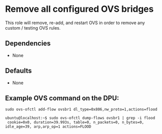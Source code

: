 # Remove all configured OVS bridges

This role will remove, re-add, and restart OVS in order to remove any custom / testing OVS rules.

## Dependencies

- None

## Defaults

- None

## Example OVS command on the DPU:

```
sudo ovs-ofctl add-flow ovsbr1 dl_type=0x806,nw_proto=1,actions=flood
```

```
ubuntu@localhost:~$ sudo ovs-ofctl dump-flows ovsbr1 | grep -i flood
 cookie=0x0, duration=39.993s, table=0, n_packets=0, n_bytes=0, idle_age=39, arp,arp_op=1 actions=FLOOD
```
